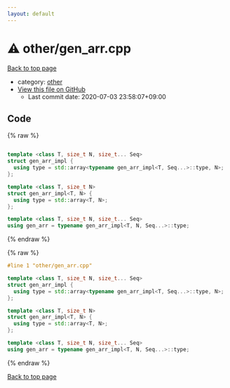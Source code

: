 ```yaml
---
layout: default
---
```


<!-- mathjax config similar to math.stackexchange -->
<script type="text/javascript" async
  src="https://cdnjs.cloudflare.com/ajax/libs/mathjax/2.7.5/MathJax.js?config=TeX-MML-AM_CHTML">
</script>
<script type="text/x-mathjax-config">
  MathJax.Hub.Config({
    TeX: { equationNumbers: { autoNumber: "AMS" }},
    tex2jax: {
      inlineMath: [ ['$','$'] ],
      processEscapes: true
    },
    "HTML-CSS": { matchFontHeight: false },
    displayAlign: "left",
    displayIndent: "2em"
  });
</script>

<script type="text/javascript" src="https://cdnjs.cloudflare.com/ajax/libs/jquery/3.4.1/jquery.min.js"></script>
<script src="https://cdn.jsdelivr.net/npm/jquery-balloon-js@1.1.2/jquery.balloon.min.js" integrity="sha256-ZEYs9VrgAeNuPvs15E39OsyOJaIkXEEt10fzxJ20+2I=" crossorigin="anonymous"></script>
<script type="text/javascript" src="../../assets/js/copy-button.js"></script>
<link rel="stylesheet" href="../../assets/css/copy-button.css" />


# :warning: other/gen_arr.cpp

<a href="../../index.html">Back to top page</a>

* category: <a href="../../index.html#795f3202b17cb6bc3d4b771d8c6c9eaf">other</a>
* <a href="{{ site.github.repository_url }}/blob/master/other/gen_arr.cpp">View this file on GitHub</a>
    - Last commit date: 2020-07-03 23:58:07+09:00




## Code

<a id="unbundled"></a>
{% raw %}
```cpp

template <class T, size_t N, size_t... Seq>
struct gen_arr_impl {
  using type = std::array<typename gen_arr_impl<T, Seq...>::type, N>;
};

template <class T, size_t N>
struct gen_arr_impl<T, N> {
  using type = std::array<T, N>;
};

template <class T, size_t N, size_t... Seq>
using gen_arr = typename gen_arr_impl<T, N, Seq...>::type; 

```
{% endraw %}

<a id="bundled"></a>
{% raw %}
```cpp
#line 1 "other/gen_arr.cpp"

template <class T, size_t N, size_t... Seq>
struct gen_arr_impl {
  using type = std::array<typename gen_arr_impl<T, Seq...>::type, N>;
};

template <class T, size_t N>
struct gen_arr_impl<T, N> {
  using type = std::array<T, N>;
};

template <class T, size_t N, size_t... Seq>
using gen_arr = typename gen_arr_impl<T, N, Seq...>::type; 

```
{% endraw %}

<a href="../../index.html">Back to top page</a>

